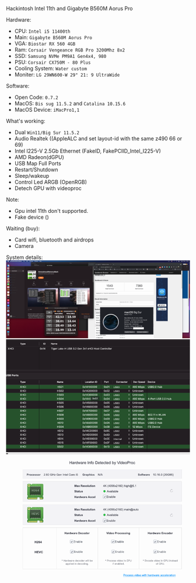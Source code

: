 Hackintosh Intel 11th and Gigabyte B560M Aorus Pro

Hardware:
 - CPU: `Intel i5 11400th`
 - Main: `Gigabyte B560M Aorus Pro`
 - VGA: `Biostar RX 560 4GB`
 - Ram: `Corsair Vengeance RGB Pro 3200Mhz 8x2`
 - SSD: `Samsung NVMe PM9A1 Gen4x4, 980`
 - PSU: `Corsair CX750M - 80 Plus`
 - Cooling System: `Water custom`
 - Moniter: `LG 29WN600-W 29" 21: 9 UltraWide`

Software:
 - Open Code: `0.7.2`
 - MacOS: `Bis sug 11.5.2` and `Catalina 10.15.6`
 - MacOS Device: `iMacPro1,1`

What's working:
 - Dual `Win11/Big Sur 11.5.2`
 - Audio Realtek ((AppleALC and set layout-id with the same z490 66 or 69)
 - Intel I225-V 2.5Gb Ethernet (FakeID, FakePCIID_Intel_I225-V)
 - AMD Radeon(dGPU)
 - USB Map Full Ports
 - Restart/Shutdown
 - Sleep/wakeup
 - Control Led ARGB (OpenRGB)
 - Detech GPU with videoproc

Note: 
- Gpu intel 11th don't supported.
- Fake device ()

Waiting (buy):
 - Card wifi, bluetooth and airdrops
 - Camera


System details:
![alt tag](https://github.com/fox-zi/hackintosh/blob/main/assets/image/performance.png)
![alt tag](https://github.com/fox-zi/hackintosh/blob/main/assets/image/usb-port.png)
![alt tag](https://github.com/fox-zi/hackintosh/blob/main/assets/image/videoproc.png)




